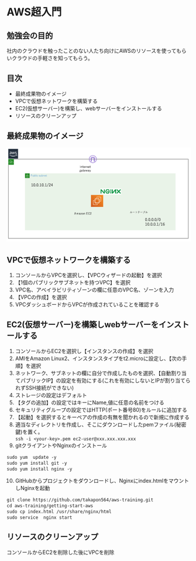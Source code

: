 # AWS超入門  
## 勉強会の目的  
社内のクラウドを触ったことのない人たち向けにAWSのリソースを使ってもらいクラウドの手軽さを知ってもらう。  

## 目次  
- 最終成果物のイメージ  
- VPCで仮想ネットワークを構築する  
- EC2(仮想サーバー)を構築し、webサーバーをインストールする  
- リソースのクリーンアップ  

## 最終成果物のイメージ  
![](./picture/architecture.jpg)

## VPCで仮想ネットワークを構築する  
1. コンソールからVPCを選択し、【VPCウィザードの起動】を選択  
2. 【1個のパブリックサブネットを持つVPC】を選択  
3. VPC名、アベイラビリティゾーンの欄に任意のVPC名、ゾーンを入力
4. 【VPCの作成】を選択
5. VPCダッシュボードからVPCが作成されていることを確認する

## EC2(仮想サーバー)を構築しwebサーバーをインストールする  
1. コンソールからEC2を選択し【インスタンスの作成】を選択  
2. AMIをAmazon Linux2、インスタンスタイプをt2.microに設定し、【次の手順】を選択  
3. ネットワーク、サブネットの欄に自分で作成したものを選択、【自動割り当てパブリックIP】の設定を有効にする(これを有効にしないとIPが割り当てられずSSH接続ができない) 
4. ストレージの設定はデフォルト  
5. 【タグの追加】の設定ではキーにName,値に任意の名前をつける 
6. セキュリティグループの設定ではHTTP(ポート番号80)をルールに追加する  
7. 【起動】を選択するとキーペアの作成の有無を聞かれるので新規に作成する  
8. 適当なディレクトリを作成し、そこにダウンロードしたpemファイル(秘密鍵)を置く。  
`ssh -i <your-key>.pem ec2-user@xxx.xxx.xxx.xxx`
9. gitクライアントやNginxのインストール  

```
sudo yum  update -y
sudo yum install git -y
sudo yum install nginx -y
```

10. GitHubからプロジェクトをダウンロードし、Nginxにindex.htmlをマウントしNginxを起動  

```
git clone https://github.com/takapon564/aws-training.git
cd aws-training/getting-start-aws
sudo cp index.html /usr/share/nginx/html 
sudo service  nginx start
```

## リソースのクリーンアップ  
コンソールからEC2を削除した後にVPCを削除


